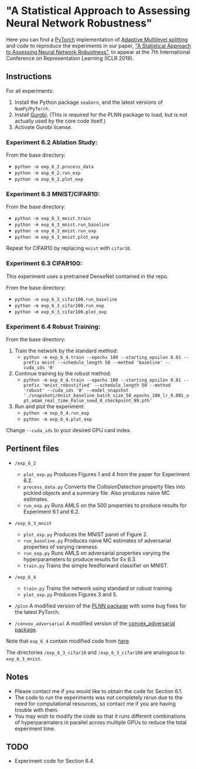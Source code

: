 # "A Statistical Approach to Assessing Neural Network Robustness"

Here you can find a [PyTorch](http://pytorch.org/) implementation of [Adaptive Multilevel splitting](http://www.nowozin.net/sebastian/blog/multilevel-splitting.html) and code to reproduce the experiments in our paper, ["A Statistical Approach to Assessing Neural Network Robustness"](https://arxiv.org/abs/1811.07209), to appear at the 7th International Conference on Representation Learning (ICLR 2019).

## Instructions

For all experiments:
1. Install the Python package `seaborn`, and the latest versions of `NumPy`/`PyTorch`.
2. Install [Gurobi](https://www.gurobi.com). (This is required for the PLNN package to load, but is not actually used by the core code itself.)
3. Activate Gurobi license.

### Experiment 6.2 Ablation Study:

From the base directory:
* `python -m exp_6_2.process_data`
* `python -m exp_6_2.run_exp`
* `python -m exp_6_2.plot_exp`

### Experiment 6.3 MNIST/CIFAR10:

From the base directory:
* `python -m exp_6_3_mnist.train`
* `python -m exp_6_3_mnist.run_baseline`
* `python -m exp_6_3_mnist.run_exp`
* `python -m exp_6_3_mnist.plot_exp`

Repeat for CIFAR10 by replacing `mnist` with `cifar10`.

### Experiment 6.3 CIFAR100:

This experiment uses a pretrained DenseNet contained in the repo.

From the base directory:
* `python -m exp_6_3_cifar100.run_baseline`
* `python -m exp_6_3_cifar100.run_exp`
* `python -m exp_6_3_cifar100.plot_exp`

### Experiment 6.4 Robust Training:

From the base directory:
1. Train the network by the standard method:
	* `python -m exp_6_4.train --epochs 100 --starting_epsilon 0.01 --prefix mnist --schedule_length 50 --method 'baseline' --cuda_ids '0'`
2. Continue training by the robust method:
	* `python -m exp_6_4.train --epochs 100 --starting_epsilon 0.01 --prefix 'mnist_robustified' --schedule_length 50 --method 'robust' --cuda_ids '0' --model_snapshot './snapshots/mnist_baseline_batch_size_50_epochs_100_lr_0.001_opt_adam_real_time_False_seed_0_checkpoint_99.pth'`
3. Run and plot the experiment:
	* `python -m exp_6_4.run_exp`
	* `python -m exp_6_4.plot_exp`

Change `--cuda_ids` to your desired GPU card index.

## Pertinent files

* `/exp_6_2`
	* `plot_exp.py` Produces Figures 1 and 4 from the paper for Experiment 6.2.
	* `process_data.py` Converts the CollisionDetection property files into pickled objects and a summary file. Also produces naive MC estimates.
	* `run_exp.py` Runs AMLS on the 500 properties to produce results for Experiment 6.1 and 6.2.
* `/exp_6_3_mnist`
	* `plot_exp.py` Produces the MNIST panel of Figure 2.
	* `run_baseline.py` Produces naive MC estimates of adversarial properties of varying rareness.
	* `run_exp.py` Runs AMLS on adversarial properties varying the hyperparameters to produce results for Ex 6.3.
	* `train.py` Trains the simple feedforward classifier on MNIST.
* `/exp_6_4`
	
	*	`train.py` Trains the network using standard or robust training.
	* `plot_exp.py` Produces Figures 3 and 5.
* `/plnn` A modified version of the [PLNN package](https://github.com/oval-group/PLNN-verification) with some bug fixes for the latest PyTorch.
* `/convex_adversarial` A modified version of the [convex_adversarial package](https://github.com/locuslab/convex_adversarial).

Note that `exp_6_4` contain modified code from [here](https://github.com/locuslab/convex_adversarial/tree/master/examples)

The directories `/exp_6_3_cifar10` and `/exp_6_3_cifar100` are analogous to `exp_6_3_mnist`.

## Notes

* Please contact me if you would like to obtain the code for Section 6.1.
* The code to run the experiments was not completely rerun due to the need for computational resources, so contact me if you are having trouble with them.
* You may wish to modify the code so that it runs different combinations of hyperparamaters in parallel across multiple GPUs to reduce the total experiment time.

## TODO

* Experiment code for Section 6.4.